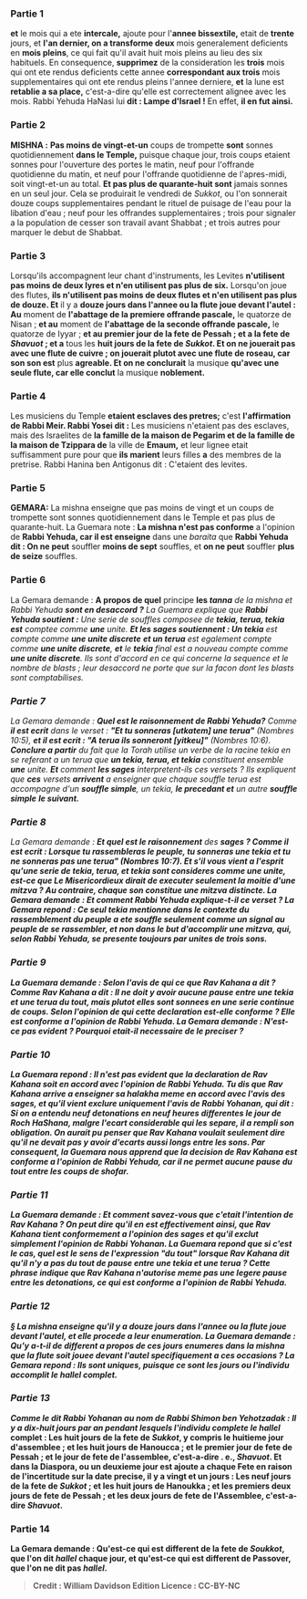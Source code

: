 
### Partie 1
<b>et</b> le mois qui a ete <b>intercale,</b> ajoute pour l'<b>annee bissextile,</b> etait de <b>trente</b> jours, et <b>l'an dernier, on a transforme deux</b> mois generalement deficients en <b>mois pleins</b>, ce qui fait qu'il avait huit mois pleins au lieu des six habituels. En consequence, <b>supprimez</b> de la consideration les <b>trois</b> mois qui ont ete rendus deficients cette annee <b>correspondant aux trois</b> mois supplementaires qui ont ete rendus pleins l'annee derniere, <b>et</b> la lune est <b>retablie a sa place,</b> c'est-a-dire qu'elle est correctement alignee avec les mois. Rabbi Yehuda HaNasi lui <b>dit : Lampe d'Israel !</b> En effet, <b>il en fut ainsi.</b>

### Partie 2
<strong>MISHNA :</strong> <b>Pas moins de vingt-et-un</b> coups de trompette <b>sont</b> sonnes quotidiennement <b>dans le Temple,</b> puisque chaque jour, trois coups etaient sonnes pour l'ouverture des portes le matin, neuf pour l'offrande quotidienne du matin, et neuf pour l'offrande quotidienne de l'apres-midi, soit vingt-et-un au total. <b>Et pas plus de quarante-huit sont</b> jamais sonnes en un seul jour. Cela se produirait le vendredi de <i>Sukkot</i>, ou l'on sonnerait douze coups supplementaires pendant le rituel de puisage de l'eau pour la libation d'eau ; neuf pour les offrandes supplementaires ; trois pour signaler a la population de cesser son travail avant Shabbat ; et trois autres pour marquer le debut de Shabbat.

### Partie 3
Lorsqu'ils accompagnent leur chant d'instruments, les Levites <b>n'utilisent pas moins de deux lyres et n'en utilisent pas plus de six.</b> Lorsqu'on joue des flutes, <b>ils n'utilisent pas moins de deux flutes et n'en utilisent pas plus de douze. Et</b> il y a <b>douze jours dans l'annee ou la flute joue devant l'autel : Au</b> moment de <b>l'abattage de la premiere offrande pascale,</b> le quatorze de Nisan ; <b>et au</b> moment de <b>l'abattage de la seconde offrande pascale,</b> le quatorze de Iyyar ; <b>et au premier jour de la fete</b> <b>de Pessah ; et a la fete de <i>Shavuot</i> ; et a</b> tous les <b>huit jours de la fete de <i>Sukkot</i>. Et on ne jouerait pas avec une flute de cuivre ; on jouerait plutot avec une flute de roseau, car son son est</b> plus <b>agreable. Et on ne conclurait</b> la musique <b>qu'avec une seule flute, car elle conclut</b> la musique <b>noblement.</b>

### Partie 4
Les musiciens du Temple <b>etaient esclaves des pretres;</b> c'est <b>l'affirmation de Rabbi Meir. Rabbi Yosei dit :</b> Les musiciens n'etaient pas des esclaves, mais des Israelites de <b>la famille de la maison de Pegarim et de la famille de la maison de Tzippara de</b> la ville de <b>Emaum,</b> et leur lignee etait suffisamment pure pour que <b>ils marient</b> leurs filles <b>a</b> des membres de la pretrise. Rabbi Hanina ben Antigonus dit : C'etaient des levites.</b>

### Partie 5
<strong>GEMARA:</strong> La mishna enseigne que pas moins de vingt et un coups de trompette sont sonnes quotidiennement dans le Temple et pas plus de quarante-huit. La Guemara note : <b>La mishna n'est pas conforme</b> a l'opinion de <b>Rabbi Yehuda, car il est enseigne</b> dans une <i>baraita</i> que <b>Rabbi Yehuda dit : On ne peut</b> souffler <b>moins de sept</b> souffles, et <b>on ne peut</b> souffler <b>plus de seize</b> souffles.

### Partie 6
La Gemara demande : <b>A propos de quel</b> principe <b>les <i>tanna</b> de la mishna et Rabbi Yehuda <b>sont en desaccord ?</b> La Guemara explique que <b>Rabbi Yehuda soutient :</b> Une serie de souffles composee de <b><i>tekia</i>, <i>terua</i>, <i>tekia</i> est</b> comptee comme <b>une</b> unite. <b>Et les sages soutiennent : Un <i>tekia</i></b> est compte comme <b>une unite discrete</b> <b>et un <i>terua</i></b> est egalement compte comme <b>une unite discrete</b>, <b>et</b> le <b><i>tekia</i></b> final est a nouveau compte comme <b>une unite discrete</b>. Ils sont d'accord en ce qui concerne la sequence et le nombre de blasts ; leur desaccord ne porte que sur la facon dont les blasts sont comptabilises.

### Partie 7
La Gemara demande : <b>Quel est le raisonnement de Rabbi Yehuda?</b> Comme <b>il est ecrit</b> dans le verset : <b>"Et tu sonneras [<i>utkatem</i>] une <i>terua</i>"</b> (Nombres 10:5), <b>et il est ecrit : "A <i>terua</i> ils sonneront [<i>yitkeu</i>]"</b> (Nombres 10:6). <b>Conclure a partir</b> du fait que la Torah utilise un verbe de la racine <i>tekia</i> en se referant a un <i>terua</i> que <b>un <i>tekia</i>, <i>terua</i>, et <i>tekia</i></b> constituent ensemble <b>une</b> unite. <b>Et</b> comment <b>les sages</b> interpretent-ils ces versets ? Ils expliquent que <b>ces</b> versets <b>arrivent</b> a enseigner que chaque souffle <i>terua</i> est accompagne d'un <b>souffle simple</b>, un <i>tekia</i>, <b>le precedant et</b> un autre <b>souffle simple</b> <b>le suivant.</b>

### Partie 8
La Gemara demande : <b>Et quel est le raisonnement</b> des <b>sages ? Comme il est ecrit : <b>Lorsque tu rassembleras le peuple, tu sonneras une <i>tekia</i> et tu ne sonneras pas une <i>terua</i>"</b> (Nombres 10:7). <b>Et s'il vous vient a l'esprit</b> qu'une serie de <b><i>tekia</i>, <i>terua</i>, et <i>tekia</i> sont</b> consideres comme <b>une</b> unite, est-ce que <b>Le Misericordieux dirait</b> de <b>executer</b> seulement <b>la moitie d'une mitzva ?</b> Au contraire, chaque son constitue une mitzva distincte. La Gemara demande : <b>Et</b> comment <b>Rabbi Yehuda</b> explique-t-il ce verset ? La Gemara repond : <b>Ce</b> seul <i>tekia</i> mentionne dans le contexte du rassemblement du peuple a ete souffle <b>seulement comme un signal</b> au peuple de se rassembler, et non dans le but d'accomplir une mitzva, qui, selon Rabbi Yehuda, se presente toujours par unites de trois sons.

### Partie 9
La Guemara demande : <b>Selon l'avis de qui</b> <b>ce que Rav Kahana a dit ?</b> Comme Rav Kahana a dit : <b>Il ne doit</b> y avoir <b>aucune</b> pause <b>entre une <i>tekia</i> et une <i>terua</i> du tout,</b> mais plutot elles sont sonnees en une serie continue de coups. <b>Selon l'opinion de qui</b> cette declaration est-elle conforme ? Elle est <b>conforme</b> a l'opinion de <b>Rabbi Yehuda.</b> La Gemara demande : N'est-ce pas <b>evident ?</b> Pourquoi etait-il necessaire de le preciser ?

### Partie 10
La Guemara repond : Il n'est pas evident que la declaration de Rav Kahana soit en accord avec l'opinion de Rabbi Yehuda. <b>Tu dis</b> que Rav Kahana <b>arrive</b> a enseigner sa <i>halakha</i> <b>meme en accord</b> avec l'avis des <b>sages,</b> et qu'il vient <b>exclure</b> uniquement l'avis <b>de Rabbi Yohanan, qui dit : </b> Si <b>on a entendu neuf detonations en neuf</b> <b>heures differentes le jour</b> de Roch HaShana, malgre l'ecart considerable qui les separe, <b>il a rempli</b> son obligation. On aurait pu penser que Rav Kahana voulait seulement dire qu'il ne devait pas y avoir d'ecarts aussi longs entre les sons. Par consequent, la Guemara <b>nous apprend</b> que la decision de Rav Kahana est conforme a l'opinion de Rabbi Yehuda, car il ne permet aucune pause du tout entre les coups de shofar.

### Partie 11
La Guemara demande : <b>Et</b> comment savez-vous que c'etait l'intention de Rav Kahana ? On peut <b>dire qu'il en est effectivement ainsi,</b> que Rav Kahana tient conformement a l'opinion des sages et qu'il exclut simplement l'opinion de Rabbi Yohanan. La Guemara repond que <b>si c'est le cas, quel est</b> le sens de l'expression <b>"du tout"</b> lorsque Rav Kahana dit qu'il n'y a pas du tout de pause entre une <i>tekia</i> et une <i>terua</i> ? Cette phrase indique que Rav Kahana n'autorise meme pas une legere pause entre les detonations, ce qui est conforme a l'opinion de Rabbi Yehuda.

### Partie 12
§ La mishna enseigne qu'il y a <b>douze jours dans l'annee ou la flute joue</b> devant l'autel, et elle procede a leur enumeration. La Guemara demande : <b>Qu'y a-t-il de different</b> a propos de <b>ces jours enumeres dans la mishna que la flute soit jouee devant l'autel specifiquement a ces occasions ? La Gemara repond : Ils sont uniques, <b>puisque</b> ce sont les jours <b>ou l'individu accomplit</b> le <b><i>hallel</i> complet.</b>

### Partie 13
<b>Comme le dit Rabbi Yohanan au nom de Rabbi Shimon ben Yehotzadak :</b> Il y a <b>dix-huit jours</b> par an <b>pendant lesquels l'individu complete</b> le <b>hallel</i> complet : Les huit jours de la fete</b> de <i>Sukkot</i>, y compris le huitieme jour d'assemblee ; <b>et les huit jours de Hanoucca ; et le premier jour de fete de Pessah ; et le jour de fete de l'assemblee,</b> c'est-a-dire . e., <i>Shavuot</i>. <b>Et dans la Diaspora,</b> ou un deuxieme jour est ajoute a chaque Fete en raison de l'incertitude sur la date precise, il y a <b>vingt et un jours : Les neuf jours de la fete</b> de <i>Sukkot</i> ; <b>et les huit jours de Hanoukka ; et les</b> premiers <b>deux jours de fete de Pessah ; et les deux jours de fete de l'Assemblee,</b> c'est-a-dire <i>Shavuot</i>.

### Partie 14
La Gemara demande : <b>Qu'est-ce qui est different</b> de <b>la fete</b> de <i>Soukkot</i>, <b>que l'on dit</b> <i>hallel</i> <b>chaque jour, et qu'est-ce qui est different</b> de <b>Passover, que l'on ne dit pas</b> <i>hallel</i>.

>Credit : William Davidson Edition
>Licence : CC-BY-NC